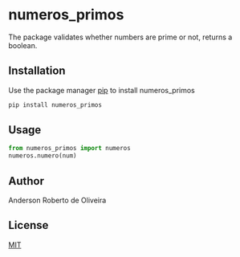 # numeros_primos

The package validates whether numbers are prime or not, returns a boolean.

## Installation

Use the package manager [pip](https://pip.pypa.io/en/stable/) to install numeros_primos

```bash
pip install numeros_primos
```

## Usage

```python
from numeros_primos import numeros
numeros.numero(num)
```

## Author
Anderson Roberto de Oliveira

## License
[MIT](https://choosealicense.com/licenses/mit/)
